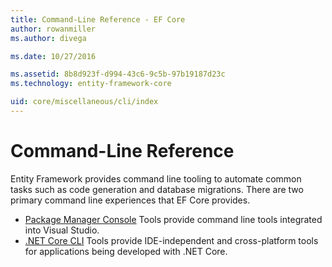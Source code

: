 ```yaml
---
title: Command-Line Reference - EF Core
author: rowanmiller
ms.author: divega

ms.date: 10/27/2016

ms.assetid: 8b8d923f-d994-43c6-9c5b-97b19187d23c
ms.technology: entity-framework-core

uid: core/miscellaneous/cli/index
---
```

# Command-Line Reference

Entity Framework provides command line tooling to automate common tasks such as code generation and database migrations. There are two primary command line experiences that EF Core provides.
* [Package Manager Console](powershell.md) Tools provide command line tools integrated into Visual Studio.
* [.NET Core CLI](dotnet.md) Tools provide IDE-independent and cross-platform tools for applications being developed with .NET Core.
